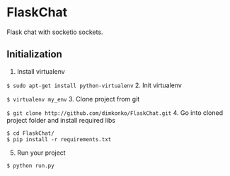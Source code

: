 FlaskChat
=========

Flask chat with socketio sockets.

## Initialization

1. Install virtualenv

`$ sudo apt-get install python-virtualenv`
2. Init virtualenv

`$ virtualenv my_env`
3. Clone project from git

`$ git clone http://github.com/dimkonko/FlaskChat.git`
4. Go into cloned project folder and install required libs

```
$ cd FlaskChat/ 
$ pip install -r requirements.txt
```
5. Run your project

`$ python run.py`
